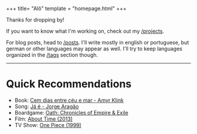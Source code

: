 +++
title= "Alô"
template = "homepage.html"
+++

Thanks for dropping by!

If you want to know what I'm working on, check out my [/projects](./projects).

For blog posts, head to [/posts](./posts).
I'll write mostly in english or portuguese, but german or other languages may appear as well. I'll try to keep languages organized in the [/tags](./tags) section though.

---
# Quick Recommendations
- Book: <a href="https://www.goodreads.com/book/show/1575430.Cem_Dias_Entre_C_u_e_Mar" target="_blank">Cem dias entre céu e mar - Amyr Klink</a>
- Song: <a href="https://www.youtube.com/watch?v=DaiCG20lyyY" target="_blank">Já é - Jorge Aragão</a>
- Boardgame: <a href="https://boardgamegeek.com/boardgame/291572/oath" target="_blank">Oath: Chronicles of Empire & Exile</a>
- Film: <a href="https://letterboxd.com/film/about-time/" target="_blank">About Time (2013)</a>
- TV Show: <a href="https://myanimelist.net/anime/21/One_Piece?cat=anime" target="_blank">One Piece (1999)</a>
